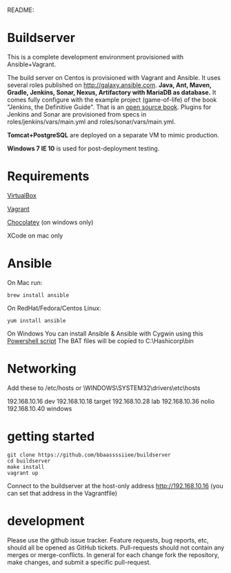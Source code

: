 README:


Buildserver
===========
This is a complete development environment provisioned with Ansible+Vagrant.

The build server on Centos is provisioned with Vagrant and Ansible. It uses several roles published on http://galaxy.ansible.com.
**Java, Ant, Maven, Gradle, Jenkins, Sonar, Nexus, Artifactory with MariaDB as database.**
It comes fully configure with the example project (game-of-life) of the book "Jenkins, the Definitive Guide". That is an [open source book](http://www.wakaleo.com/books/jenkins-the-definitive-guide).
Plugins for Jenkins and Sonar are provisioned from specs in roles/jenkins/vars/main.yml and roles/sonar/vars/main.yml.

**Tomcat+PostgreSQL** are deployed on a separate VM to mimic production.

**Windows 7 IE 10** is used for post-deployment testing.

Requirements
============

 [VirtualBox](http://download.virtualbox.org/virtualbox/4.3.18/)

 [Vagrant](https://dl.bintray.com/mitchellh/vagrant/)

 [Chocolatey](https://chocolatey.org) (on windows only)

XCode on mac only

Ansible
=======
On Mac run:

`brew install ansible`

On RedHat/Fedora/Centos Linux:

`yum install ansible`

On Windows You can install Ansible & Ansible with Cygwin using this
[Powershell script](https://github.com/Hruodland/cygvagans)
The BAT files will be copied to C:\Hashicorp\bin


Networking
==========
Add these to /etc/hosts or \WINDOWS\SYSTEM32\drivers\etc\hosts

192.168.10.16 dev
192.168.10.18 target
192.168.10.28 lab
192.168.10.36 nolio
192.168.10.40 windows

getting started
===============
    git clone https://github.com/bbaassssiiee/buildserver
    cd buildserver
    make install
    vagrant up

Connect to the buildserver at the host-only address http://192.168.10.16 (you can set that address in the Vagrantfile)

development
===============
Please use the github issue tracker. Feature requests, bug reports, etc, should all be opened as GitHub tickets.
Pull-requests should not contain any merges or merge-conflicts. In general for each change fork the repository, make changes, and submit a specific pull-request.
